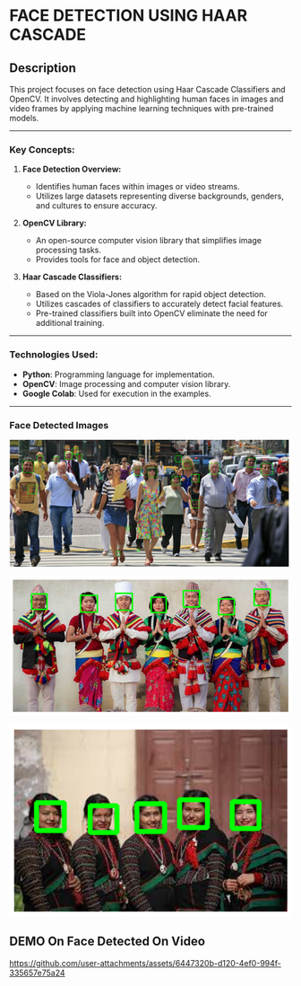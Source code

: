 
# **FACE DETECTION USING HAAR CASCADE**

## **Description**
This project focuses on face detection using Haar Cascade Classifiers and OpenCV. It involves detecting and highlighting human faces in images and video frames by applying machine learning techniques with pre-trained models.

---

### **Key Concepts:**

1. **Face Detection Overview:**
   - Identifies human faces within images or video streams.
   - Utilizes large datasets representing diverse backgrounds, genders, and cultures to ensure accuracy.

2. **OpenCV Library:**
   - An open-source computer vision library that simplifies image processing tasks.
   - Provides tools for face and object detection.

3. **Haar Cascade Classifiers:**
   - Based on the Viola-Jones algorithm for rapid object detection.
   - Utilizes cascades of classifiers to accurately detect facial features.
   - Pre-trained classifiers built into OpenCV eliminate the need for additional training.

---

### **Technologies Used:**
- **Python**: Programming language for implementation.
- **OpenCV**: Image processing and computer vision library.
- **Google Colab**: Used for execution in the examples.

---

### **Face Detected Images**

![Alt text](https://raw.githubusercontent.com/Punam918/Face_detection_In_Image_And_video/refs/heads/master/recorded/face_detected_image_3.png)

![Alt text](https://raw.githubusercontent.com/Punam918/Face_detection_In_Image_And_video/refs/heads/master/recorded/face_detected_image_2.png)

![Alt text](https://raw.githubusercontent.com/Punam918/Face_detection_In_Image_And_video/refs/heads/master/recorded/face_detected_image_1.png)

## DEMO On Face Detected On Video

https://github.com/user-attachments/assets/6447320b-d120-4ef0-994f-335657e75a24


